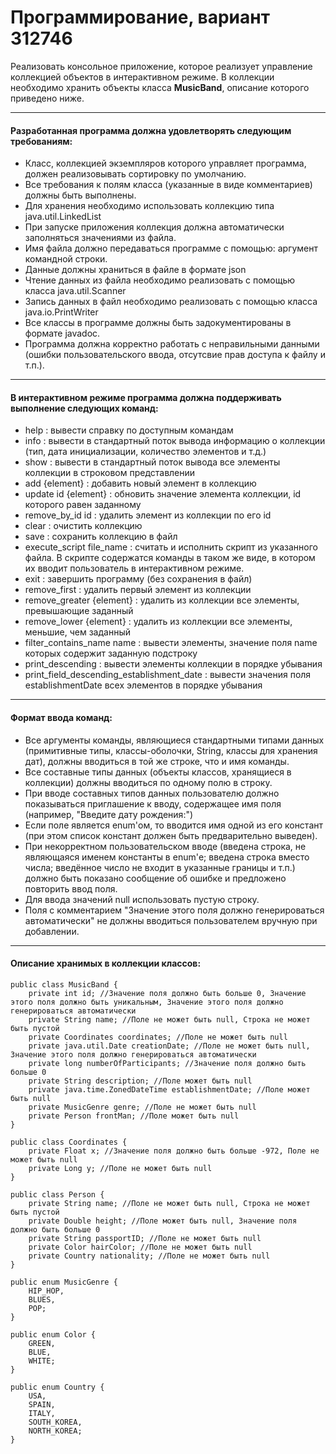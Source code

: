# Программирование, вариант 312746
Реализовать консольное приложение, которое реализует управление коллекцией объектов в интерактивном режиме. В коллекции необходимо хранить объекты класса **MusicBand**, описание которого приведено ниже.
____
#### Разработанная программа должна удовлетворять следующим требованиям:

- Класс, коллекцией экземпляров которого управляет программа, должен реализовывать сортировку по умолчанию.
- Все требования к полям класса (указанные в виде комментариев) должны быть выполнены.
- Для хранения необходимо использовать коллекцию типа java.util.LinkedList
- При запуске приложения коллекция должна автоматически заполняться значениями из файла.
- Имя файла должно передаваться программе с помощью: аргумент командной строки.
- Данные должны храниться в файле в формате json
- Чтение данных из файла необходимо реализовать с помощью класса java.util.Scanner
- Запись данных в файл необходимо реализовать с помощью класса java.io.PrintWriter
- Все классы в программе должны быть задокументированы в формате javadoc.
- Программа должна корректно работать с неправильными данными (ошибки пользовательского ввода, отсутсвие прав доступа к файлу и т.п.).
____
#### В интерактивном режиме программа должна поддерживать выполнение следующих команд:

- help : вывести справку по доступным командам
- info : вывести в стандартный поток вывода информацию о коллекции (тип, дата инициализации, количество элементов и т.д.)
- show : вывести в стандартный поток вывода все элементы коллекции в строковом представлении
- add {element} : добавить новый элемент в коллекцию
- update id {element} : обновить значение элемента коллекции, id которого равен заданному
- remove_by_id id : удалить элемент из коллекции по его id
- clear : очистить коллекцию
- save : сохранить коллекцию в файл
- execute_script file_name : считать и исполнить скрипт из указанного файла. В скрипте содержатся команды в таком же виде, в котором их вводит пользователь в интерактивном режиме.
- exit : завершить программу (без сохранения в файл)
- remove_first : удалить первый элемент из коллекции
- remove_greater {element} : удалить из коллекции все элементы, превышающие заданный
- remove_lower {element} : удалить из коллекции все элементы, меньшие, чем заданный
- filter_contains_name name : вывести элементы, значение поля name которых содержит заданную подстроку
- print_descending : вывести элементы коллекции в порядке убывания
- print_field_descending_establishment_date : вывести значения поля establishmentDate всех элементов в порядке убывания
____
#### Формат ввода команд:
- Все аргументы команды, являющиеся стандартными типами данных (примитивные типы, классы-оболочки, String, классы для хранения дат), должны вводиться в той же строке, что и имя команды.
- Все составные типы данных (объекты классов, хранящиеся в коллекции) должны вводиться по одному полю в строку.
- При вводе составных типов данных пользователю должно показываться приглашение к вводу, содержащее имя поля (например, "Введите дату рождения:")
- Если поле является enum'ом, то вводится имя одной из его констант (при этом список констант должен быть предварительно выведен).
- При некорректном пользовательском вводе (введена строка, не являющаяся именем константы в enum'е; введена строка вместо числа; введённое число не входит в указанные границы и т.п.) должно быть показано сообщение об ошибке и предложено повторить ввод поля.
- Для ввода значений null использовать пустую строку.
- Поля с комментарием "Значение этого поля должно генерироваться автоматически" не должны вводиться пользователем вручную при добавлении.
____
#### Описание хранимых в коллекции классов:
```
public class MusicBand {  
    private int id; //Значение поля должно быть больше 0, Значение этого поля должно быть уникальным, Значение этого поля должно генерироваться автоматически  
    private String name; //Поле не может быть null, Строка не может быть пустой  
    private Coordinates coordinates; //Поле не может быть null  
    private java.util.Date creationDate; //Поле не может быть null, Значение этого поля должно генерироваться автоматически  
    private long numberOfParticipants; //Значение поля должно быть больше 0  
    private String description; //Поле может быть null  
    private java.time.ZonedDateTime establishmentDate; //Поле может быть null  
    private MusicGenre genre; //Поле не может быть null  
    private Person frontMan; //Поле может быть null  
}  
```
```
public class Coordinates {  
    private Float x; //Значение поля должно быть больше -972, Поле не может быть null  
    private Long y; //Поле не может быть null  
}  
```
```
public class Person {  
    private String name; //Поле не может быть null, Строка не может быть пустой  
    private Double height; //Поле может быть null, Значение поля должно быть больше 0  
    private String passportID; //Поле не может быть null  
    private Color hairColor; //Поле не может быть null  
    private Country nationality; //Поле не может быть null  
}  
```
```
public enum MusicGenre {  
    HIP_HOP,  
    BLUES,  
    POP;  
}  
```
```
public enum Color {  
    GREEN,  
    BLUE,  
    WHITE;  
}  
```
```
public enum Country {  
    USA,  
    SPAIN,  
    ITALY,  
    SOUTH_KOREA,  
    NORTH_KOREA;  
}  
```
